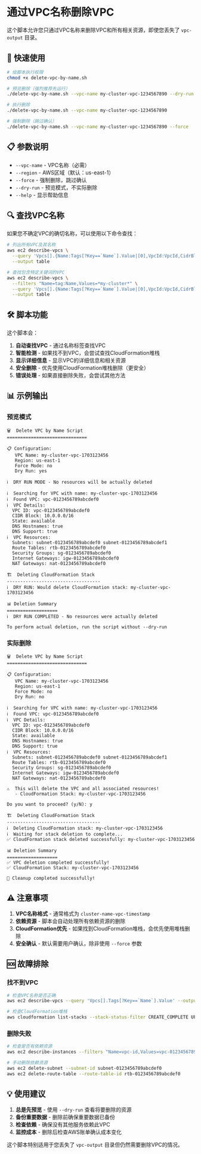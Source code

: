 # 通过VPC名称删除VPC

这个脚本允许您只通过VPC名称来删除VPC和所有相关资源，即使您丢失了 `vpc-output` 目录。

## 🚀 快速使用

```bash
# 给脚本执行权限
chmod +x delete-vpc-by-name.sh

# 预览删除（强烈推荐先运行）
./delete-vpc-by-name.sh --vpc-name my-cluster-vpc-1234567890 --dry-run

# 执行删除
./delete-vpc-by-name.sh --vpc-name my-cluster-vpc-1234567890

# 强制删除（跳过确认）
./delete-vpc-by-name.sh --vpc-name my-cluster-vpc-1234567890 --force
```

## 📋 参数说明

- `--vpc-name` - VPC名称（必需）
- `--region` - AWS区域（默认：us-east-1）
- `--force` - 强制删除，跳过确认
- `--dry-run` - 预览模式，不实际删除
- `--help` - 显示帮助信息

## 🔍 查找VPC名称

如果您不确定VPC的确切名称，可以使用以下命令查找：

```bash
# 列出所有VPC及其名称
aws ec2 describe-vpcs \
  --query 'Vpcs[].{Name:Tags[?Key==`Name`].Value|[0],VpcId:VpcId,CidrBlock:CidrBlock}' \
  --output table

# 查找包含特定关键词的VPC
aws ec2 describe-vpcs \
  --filters "Name=tag:Name,Values=*my-cluster*" \
  --query 'Vpcs[].{Name:Tags[?Key==`Name`].Value|[0],VpcId:VpcId,CidrBlock:CidrBlock}' \
  --output table
```

## 🛠️ 脚本功能

这个脚本会：

1. **自动查找VPC** - 通过名称标签查找VPC
2. **智能检测** - 如果找不到VPC，会尝试查找CloudFormation堆栈
3. **显示详细信息** - 显示VPC的详细信息和相关资源
4. **安全删除** - 优先使用CloudFormation堆栈删除（更安全）
5. **错误处理** - 如果直接删除失败，会尝试其他方法

## 📊 示例输出

### 预览模式
```
🗑️  Delete VPC by Name Script
==============================

📋 Configuration:
   VPC Name: my-cluster-vpc-1703123456
   Region: us-east-1
   Force Mode: no
   Dry Run: yes

ℹ️  DRY RUN MODE - No resources will be actually deleted

ℹ️  Searching for VPC with name: my-cluster-vpc-1703123456
ℹ️  Found VPC: vpc-0123456789abcdef0
ℹ️  VPC Details:
  VPC ID: vpc-0123456789abcdef0
  CIDR Block: 10.0.0.0/16
  State: available
  DNS Hostnames: true
  DNS Support: true
ℹ️  VPC Resources:
  Subnets: subnet-0123456789abcdef0 subnet-0123456789abcdef1
  Route Tables: rtb-0123456789abcdef0
  Security Groups: sg-0123456789abcdef0
  Internet Gateways: igw-0123456789abcdef0
  NAT Gateways: nat-0123456789abcdef0

🏗️  Deleting CloudFormation Stack
-----------------------------------
ℹ️  DRY RUN: Would delete CloudFormation stack: my-cluster-vpc-1703123456

📊 Deletion Summary
===================
ℹ️  DRY RUN COMPLETED - No resources were actually deleted

To perform actual deletion, run the script without --dry-run
```

### 实际删除
```
🗑️  Delete VPC by Name Script
==============================

📋 Configuration:
   VPC Name: my-cluster-vpc-1703123456
   Region: us-east-1
   Force Mode: no
   Dry Run: no

ℹ️  Searching for VPC with name: my-cluster-vpc-1703123456
ℹ️  Found VPC: vpc-0123456789abcdef0
ℹ️  VPC Details:
  VPC ID: vpc-0123456789abcdef0
  CIDR Block: 10.0.0.0/16
  State: available
  DNS Hostnames: true
  DNS Support: true
ℹ️  VPC Resources:
  Subnets: subnet-0123456789abcdef0 subnet-0123456789abcdef1
  Route Tables: rtb-0123456789abcdef0
  Security Groups: sg-0123456789abcdef0
  Internet Gateways: igw-0123456789abcdef0
  NAT Gateways: nat-0123456789abcdef0

⚠️  This will delete the VPC and all associated resources!
   - CloudFormation Stack: my-cluster-vpc-1703123456

Do you want to proceed? (y/N): y

🏗️  Deleting CloudFormation Stack
-----------------------------------
ℹ️  Deleting CloudFormation stack: my-cluster-vpc-1703123456
ℹ️  Waiting for stack deletion to complete...
✅ CloudFormation stack deleted successfully: my-cluster-vpc-1703123456

📊 Deletion Summary
===================
✅ VPC deletion completed successfully!
✅ CloudFormation Stack: my-cluster-vpc-1703123456

🎉 Cleanup completed successfully!
```

## ⚠️ 注意事项

1. **VPC名称格式** - 通常格式为 `cluster-name-vpc-timestamp`
2. **依赖资源** - 脚本会自动处理所有依赖资源的删除
3. **CloudFormation优先** - 如果找到CloudFormation堆栈，会优先使用堆栈删除
4. **安全确认** - 默认需要用户确认，除非使用 `--force` 参数

## 🆘 故障排除

### 找不到VPC
```bash
# 检查VPC名称是否正确
aws ec2 describe-vpcs --query 'Vpcs[].Tags[?Key==`Name`].Value' --output text

# 检查CloudFormation堆栈
aws cloudformation list-stacks --stack-status-filter CREATE_COMPLETE UPDATE_COMPLETE
```

### 删除失败
```bash
# 检查是否有依赖资源
aws ec2 describe-instances --filters "Name=vpc-id,Values=vpc-0123456789abcdef0"

# 手动删除依赖资源
aws ec2 delete-subnet --subnet-id subnet-0123456789abcdef0
aws ec2 delete-route-table --route-table-id rtb-0123456789abcdef0
```

## 💡 使用建议

1. **总是先预览** - 使用 `--dry-run` 查看将要删除的资源
2. **备份重要数据** - 删除前确保重要数据已备份
3. **检查依赖** - 确保没有其他服务依赖此VPC
4. **监控成本** - 删除后检查AWS账单确认成本变化

这个脚本特别适用于您丢失了 `vpc-output` 目录但仍然需要删除VPC的情况。 